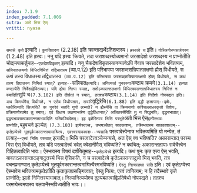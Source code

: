 ```yaml
---
index: 7.1.9
index_padded: 7.1.009
sutra: अतो भिस ऐस्
vritti: nyasa

---
```

`समासे कृते` इत्यादि। `कुगतिप्रादयः` (2.2.18) इति क्रान्ताद्यर्थेऽतिशब्दस्य। `ह्रस्वत्वे च` इति। `गोस्त्रियोरुपसर्जनस्य` (1.2.48) इति ह्रस्वः। ननु यदि ह्रस्वः क्रियते, तदा जराशब्दस्योच्यमानो जरसादेशो जरशब्दस्य न प्राप्नोतीति चोद्यमपाकर्तुमाह--`एकदेशविकृतम्` इत्यादि।
ननु चैकदेशविकृतस्यानन्यत्वेऽपि नैवात्र जरसादेशेन भवितव्यम्, `सन्निपातलश्रणो विधिरनिमित्तं तद्विधातस्य` (व्या.प.12) इति परिभाषया जरशब्दसन्निपातलक्षणो ह्यैस् विधीयते, स कथं तस्य विधातस्य तद्विधातस्य` (व्या.प.12) इति परिभाषया जरशब्दसन्निपातलक्षणो ह्यैस् विधीयते, स कथं तस्य विघातस्य निमित्तं स्यात्? इत्याह--`सन्निपात` इत्यादि। अनित्यत्वं पुनरस्याः `कष्टाय क्रमणे` (3.1.14) इत्यतः कष्टायेति निर्देशाद्वेवितव्यम्। यदि ह्येषा नित्या स्यात्, ततोऽकारान्तलक्षणो विधिरकारान्तताविधातस्य निमित्तं न स्यादिति `सुपि च` (7.3.102) इति दीर्घत्वं न स्यात्, ततश्च `कष्टाय` (3.1.14) इति निर्देशो नोपपद्यत इति। अथ किमर्थमैस् विधीयते, न एसेव विधीयताम्, तत्रापि `वृद्धिरेचि` (6.1.88) इति वृद्धौ कृतायाम्--वृक्षैः, प्लक्षैरित्यादि सिध्यति? कः पुनरेवं सतदि गुणो लभ्यते? न ह्यैस्येसि वा क्रियमाणो कश्चिल्लाधवकृतो विशेषः, प्रक्रियागौरवमेव तु स्यात्; एवं विधाय लक्षणान्तरेण वृद्धेर्विधानात्? अजितरसैरिति तु न सिद्ध्यति; वृद्ध्यभावात्। वृद्ध्यभावसत्वकारान्तताभावदिति यत्किञ्चिदेतत्।
इह वृक्षैरित्यत्र भिसि परभूते `अतो भिस ऐस्` इत्यैस्भावः प्राप्नोति, `बहुवचने झल्येत्` (7.3.103) इत्येस्वञ्च, उभयञ्चैतत् सावकाशम्, तत्रैस्भावस्य सावकाशत्वम्--कृतेऽप्येत्त्वे भूतपूर्वमकारान्तत्वामाश्रित्य, एवत्त्वस्यावकाशः--भ्यसादिः` परत्वादेत्त्वेनात्र भवितव्यमिति यो मन्येत, तं प्रत्याह--`एत्त्वं भिसि परत्वात्` इत्यादि। भिसि परत्वादेत्त्वञ्चेन्मन्यसे, अत ऐस् क्व भविष्यति? अकारान्तात् परस्य भिस ऐस् विधीयते, तत्र यदि परत्वादेत्त्वं भवेत् क्वेदानीमैस् भविष्यति? न क्वचित्; अकारान्ततायाः सर्वत्रैत्त्वेन विहितत्वादिति भावः। ऐस्भावस्य विषयं दर्शयितुमाह--`कृतेऽप्येत्त्वे` इत्यदि। कथं पुनः कृत एत्त्व ऐस् भवति, यावताऽकारान्तादङ्गादुत्तर्स्य भिस ऐसिकति, न च परत्वादेत्त्वे कृतेऽकारान्तादुत्त्रो भिस् भवति, तत्र वचनप्रमाण्यात् कृतेऽप्येत्त्वे भूतपूर्वमकारान्तत्वमाश्रित्यैस्मभविष्यति। `ऐस्तु नित्यस्तथा सति` इति। एवं कृतेऽप्येत्त्व ऐस्भावेन भवितव्यमकृतेऽपीति कृताकृतप्रसङ्गित्वात्; ऐस्तु नित्यः, एत्त्वं त्वनित्यम्; न हि तदैस्भावे कृते प्राप्नोति; झलो निमित्तस्याभावात्। नित्यानित्ययोश्च तुल्यबलत्वाद्विप्रतिषेधो नोपपद्यते। ततश्च परमप्येत्त्वमपास्य बलवानैस्भविध्यतीति भावः।।